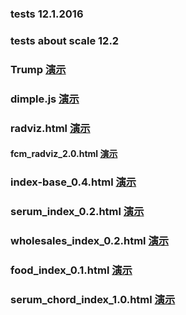 ### tests 12.1.2016
### tests about scale 12.2
### Trump [演示](http://ipine.coding.me/Text/myTrump/Trump.html)
### dimple.js [演示](http://ipine.coding.me/Text/line_scatter/line_scatter.html)
### radviz.html [演示](http://ipine.coding.me/Text/text-12-18/test-12-18.html)

#### fcm_radviz_2.0.html [演示](http://ipine.coding.me/Text/fcm/fcm_radviz.html)

### index-base_0.4.html [演示](http://ipine.coding.me/Text/fuzzy-clustering/index-base.html)

### serum_index_0.2.html [演示](http://ipine.coding.me/Text/fuzzy-clustering-serum10-sort/index.html)

### wholesales_index_0.2.html [演示](http://ipine.coding.me/Text/fuzzy-clustering-wholesales-sort/index.html)

### food_index_0.1.html [演示](http://ipine.coding.me/Text/fuzzy-clustering-food-sort/index.html)

### serum_chord_index_1.0.html [演示](http://ipine.coding.me/Text/fuzzy-clustering-serum10-chord/index.html)